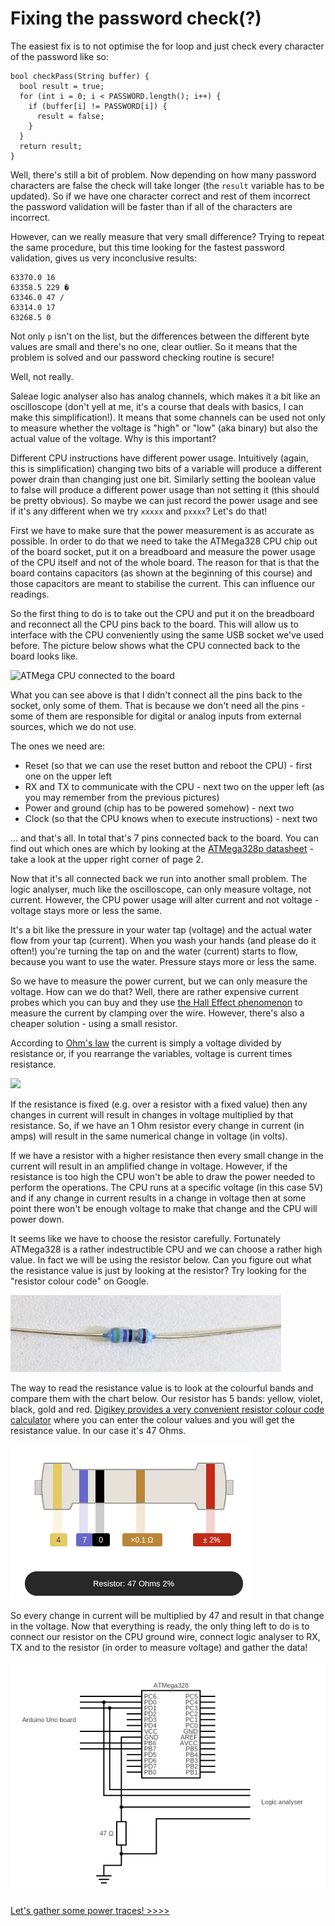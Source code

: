 # Fixing the password check(?)
The easiest fix is to not optimise the for loop and just check every character of the password like so:

```
bool checkPass(String buffer) {
  bool result = true;
  for (int i = 0; i < PASSWORD.length(); i++) {
    if (buffer[i] != PASSWORD[i]) {
      result = false;
    }
  }
  return result;
}
```

Well, there's still a bit of problem. Now depending on how many password characters are false the check will take longer (the `result` variable has to be updated). So if we have one character correct and rest of them incorrect the password validation will be faster than if all of the characters are incorrect.

However, can we really measure that very small difference? Trying to repeat the same procedure, but this time looking for the fastest password validation, gives us very inconclusive results:

```
63370.0 16 
63358.5 229 �
63346.0 47 /
63314.0 17 
63268.5 0
```

Not only `p` isn't on the list, but the differences between the different byte values are small and there's no one, clear outlier. So it means that the problem is solved and our password checking routine is secure!

Well, not really.

Saleae logic analyser also has analog channels, which makes it a bit like an oscilloscope (don't yell at me, it's a course that deals with basics, I can make this simplification!). It means that some channels can be used not only to measure whether the voltage is "high" or "low" (aka binary) but also the actual value of the voltage. Why is this important?

Different CPU instructions have different power usage. Intuitively (again, this is simplification) changing two bits of a variable will produce a different power drain than changing just one bit. Similarly setting the boolean value to false will produce a different power usage than not setting it (this should be pretty obvious). So maybe we can just record the power usage and see if it's any different when we try `xxxxx` and `pxxxx`? Let's do that!

First we have to make sure that the power measurement is as accurate as possible. In order to do that we need to take the ATMega328 CPU chip out of the board socket, put it on a breadboard and measure the power usage of the CPU itself and not of the whole board. The reason for that is that the board contains capacitors (as shown at the beginning of this course) and those capacitors are meant to stabilise the current. This can influence our readings.

So the first thing to do is to take out the CPU and put it on the breadboard and reconnect all the CPU pins back to the board. This will allow us to interface with the CPU conveniently using the same USB socket we've used before. The picture below shows what the CPU connected back to the board looks like.

![ATMega CPU connected to the board](assets/atmega-breadboard.jpg)

What you can see above is that I didn't connect all the pins back to the socket, only some of them. That is because we don't need all the pins - some of them are responsible for digital or analog inputs from external sources, which we do not use.

The ones we need are:

* Reset (so that we can use the reset button and reboot the CPU) - first one on the upper left
* RX and TX to communicate with the CPU - next two on the upper left (as you may remember from the previous pictures)
* Power and ground (chip has to be powered somehow) - next two
* Clock (so that the CPU knows when to execute instructions) - next two


... and that's all. In total that's 7 pins connected back to the board. You can find out which ones are which by looking at the [ATMega328p datasheet](assets/atmega-datasheet.pdf) - take a look at the upper right corner of page 2.

Now that it's all connected back we run into another small problem. The logic analyser, much like the oscilloscope, can only measure voltage, not current. However, the CPU power usage will alter current and not voltage - voltage stays more or less the same.

It's a bit like the pressure in your water tap (voltage) and the actual water flow from your tap (current). When you wash your hands (and please do it often!) you're turning the tap on and the water (current) starts to flow, because you want to use the water. Pressure stays more or less the same.

So we have to measure the power current, but we can only measure the voltage. How can we do that? Well, there are rather expensive current probes which you can buy and they use [the Hall Effect phenomenon](https://en.wikipedia.org/wiki/Hall_effect) to measure the current by clamping over the wire. However, there's also a cheaper solution - using a small resistor.

According to [Ohm's law](https://en.wikipedia.org/wiki/Ohm%27s_law) the current is simply a voltage divided by resistance or, if you rearrange the variables, voltage is current times resistance.

<img src="https://render.githubusercontent.com/render/math?math=V = I * R">

If the resistance is fixed (e.g. over a resistor with a fixed value) then any changes in current will result in changes in voltage multiplied by that resistance. So, if we have an 1 Ohm resistor every change in current (in amps) will result in the same numerical change in voltage (in volts).

If we have a resistor with a higher resistance then every small change in the current will result in an amplified change in voltage. However, if the resistance is too high the CPU won't be able to draw the power needed to perform the operations. The CPU runs at a specific voltage (in this case 5V) and if any change in current results in a change in voltage then at some point there won't be enough voltage to make that change and the CPU will power down.

It seems like we have to choose the resistor carefully. Fortunately ATMega328 is a rather indestructible CPU and we can choose a rather high value. In fact we will be using the resistor below. Can you figure out what the resistance value is just by looking at the resistor? Try looking for the "resistor colour code" on Google.

![Resistor used to measure the current value](assets/resistor.jpg)

The way to read the resistance value is to look at the colourful bands and compare them with the chart below. Our resistor has 5 bands: yellow, violet, black, gold and red. [Digikey provides a very convenient resistor colour code calculator](https://www.digikey.com/en/resources/conversion-calculators/conversion-calculator-resistor-color-code-5-band) where you can enter the colour values and you will get the resistance value. In our case it's 47 Ohms.

![Digikey calculated resistance](assets/digikey-resistance.png)

So every change in current will be multiplied by 47 and result in that change in the voltage. Now that everything is ready, the only thing left to do is to connect our resistor on the CPU ground wire, connect logic analyser to RX, TX and to the resistor (in order to measure voltage) and gather the data!

![Circuit to measure the current](assets/power-analysis-circuit.png)

[Let's gather some power traces! >>>>](traces.md)
